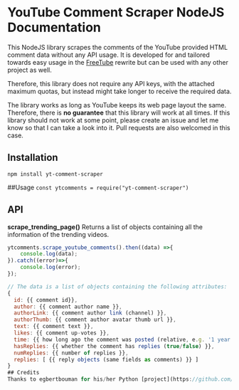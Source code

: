 # YouTube Comment Scraper NodeJS Documentation
This NodeJS library scrapes the comments of the YouTube provided HTML comment data without any API usage. It is developed for and tailored towards easy usage in the [FreeTube](https://github.com/FreeTubeApp/FreeTube-Vue) rewrite but can be used with any other project as well.

Therefore, this library does not require any API keys, with the attached maximum quotas, but instead might take longer to receive the required data.

The library works as long as YouTube keeps its web page layout the same. Therefore, there is **no guarantee** that this library will work at all times.
If this library should not work at some point, please create an issue and let me know so that I can take a look into it. Pull requests are also welcomed in this case.

## Installation
`npm install yt-comment-scraper`

##Usage
`const ytcomments = require("yt-comment-scraper")`

## API
**scrape_trending_page()**
Returns a list of objects containing all the information of the trending videos.
```javascript
ytcomments.scrape_youtube_comments().then((data) =>{
    console.log(data);
}).catch((error)=>{
    console.log(error);
});

// The data is a list of objects containing the following attributes:
{
  id: {{ comment id}},
  author: {{ comment author name }},
  authorLink: {{ comment author link (channel) }},
  authorThumb: {{ comment author avatar thumb url }},
  text: {{ comment text }},
  likes: {{ comment up-votes }},
  time: {{ how long ago the comment was posted (relative, e.g. '1 year ago') }},
  hasReplies: {{ whether the comment has replies (true/false) }},
  numReplies: {{ number of replies }},
  replies: [ {{ reply objects (same fields as comments) }} ]
}
## Credits
Thanks to egbertbouman for his/her Python [project](https://github.com/egbertbouman/youtube-comment-downloader) which guided this project through the difficult HTTP calls. 
